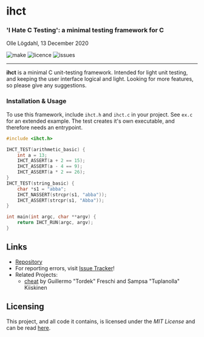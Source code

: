 # ihct
### 'I Hate C Testing': a minimal testing framework for C
Olle Lögdahl, 13 December 2020

![make](https://img.shields.io/github/workflow/status/ollelogdahl/ihct/build)
![licence](https://img.shields.io/github/license/ollelogdahl/ihct)
![issues](https://img.shields.io/github/issues-raw/ollelogdahl/ihct)

---

**ihct** is a minimal C unit-testing framework. Intended for light unit testing, and keeping the user interface
logical and light. Looking for more features, so please give any suggestions.

### Installation & Usage

To use this framework, include `ihct.h` and `ihct.c` in your project. See `ex.c` for an extended example.
The test creates it's own executable, and therefore needs an entrypoint.

```c
#include <ihct.h>

IHCT_TEST(arithmetic_basic) {
    int a = 13;
    IHCT_ASSERT(a + 2 == 15);
    IHCT_ASSERT(a - 4 == 9);
    IHCT_ASSERT(a * 2 == 26);
}
IHCT_TEST(string_basic) {
    char *s1 = "abba";
    IHCT_NASSERT(strcpr(s1, "abba"));
    IHCT_ASSERT(strcpr(s1, "Abba"));
}

int main(int argc, char **argv) {
    return IHCT_RUN(argc, argv);
}
```

## Links

- [Repository](https://github.com/ollelogdahl/ihct/)
- For reporting errors, visit [Issue Tracker](https://github.com/ollelogdahl/ihct/issues)!
- Related Projects:
  - [cheat](https://github.com/Tuplanolla/cheat) by Guillermo "Tordek" Freschi and Sampsa "Tuplanolla" Kiiskinen

## Licensing

This project, and all code it contains, is licensed under the *MIT License* and can be read [here](LICENSE).
